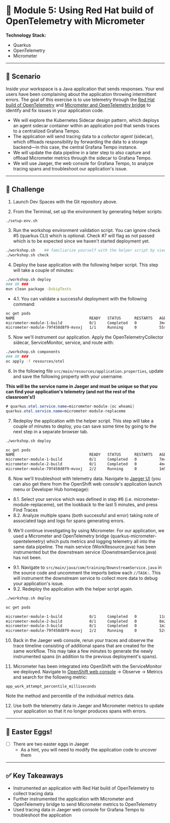 # 🚀 **Module 5: Using Red Hat build of OpenTelemetry with Micrometer**

**Technology Stack:**

- Quarkus
- OpenTelemetry
- Micrometer

---

## 🎯 **Scenario**

Inside your workspace is a Java application that sends responses.  Your end users have been complaining about the application throwing intermittent errors.  The goal of this exercise is to use telemetry through the <a href="https://docs.redhat.com/en/documentation/openshift_container_platform/4.18/html/red_hat_build_of_opentelemetry" target="_blank">Red Hat build of OpenTelemetry</a> and  <a href="https://quarkus.io/guides/telemetry-micrometer-to-opentelemetry" target="_blank">Micrometer and OpenTelemetry bridge</a> to identify and fix issues in your application code.

* We will explore the Kubernetes Sidecar design pattern, which deploys an agent sidecar container within an application pod that sends traces to a centralized Grafana Tempo.
* The application will send tracing data to a *collector agent* (sidecar), which offloads responsibility by forwarding the data to a storage backend—in this case, the central Grafana Tempo instance.
* We will update the data pipeline in a later step to also capture and offload Micrometer metrics through the sidecar to Grafana Tempo.
* We will use Jaeger, the web console for Grafana Tempo, to analyze tracing spans and troubleshoot our application's issue.

---

## 🧩 **Challenge**

1. Launch Dev Spaces with the Git repository above.

2. From the Terminal, set up the environment by generating helper scripts:

  ```sh
  ./setup-env.sh
  ```

3. Run the workshop environment validation script.  You can ignore check #5 (quarkus CLI) which is optional.  Check #7 will flag as not passed which is to be expected since we haven't started deployment yet.

  ```sh
  ./workshop.sh    ## familiarize yourself with the helper script by viewing the subcommands
  ./workshop.sh check
  ```

4. Deploy the base application with the following helper script.  This step will take a couple of minutes:

  ```sh
  ./workshop.sh deploy
  ### OR ###
  mvn clean package -DskipTests
  ```

  - 4.1. You can validate a successful deployment with the following command:

  ```sh
  oc get pods
  NAME                                 READY   STATUS      RESTARTS   AGE
  micrometer-module-1-build            0/1     Completed   0          3m44s
  micrometer-module-79f458d8f9-mvxxj   1/1     Running     0          55s
  ```

5. Now we'll instrument our application.  Apply the OpenTelemetryCollector sidecar, ServiceMonitor, service, and route with:
  ```sh
  ./workshop.sh components
  ### OR ###
  oc apply -f resources/otel
  ```

6. In the following file `src/main/resources/application.properties`, update and save the following property with your username.

  **This will be the service name in Jaeger and must be unique so that you can find your application's telemetry (and not the rest of the classroom's!)**

  ```java
  # quarkus.otel.service.name=micrometer-module-{oc whoami}
  quarkus.otel.service.name=micrometer-module-replaceme
  ```

7. Redeploy the application with the helper script.  This step will take a couple of minutes to deploy, you can save some time by going to the next step in a separate browser tab.

  ```sh
  ./workshop.sh deploy
  
  oc get pods
  NAME                                 READY   STATUS      RESTARTS   AGE
  micrometer-module-1-build            0/1     Completed   0          7m47s
  micrometer-module-2-build            0/1     Completed   0          4m49s
  micrometer-module-79f458d8f9-mvxxj   2/2     Running     0          1m5s
  ```

8. Now we'll troubleshoot with telemetry data.  Navigate to <a href="https://tempo-tempo-stack-query-frontend-opentelemetry.apps.<cluster-domain>" target="_blank">Jaeger UI</a> (you can also get there from the OpenShift web console's application launch menu or Developer Hub homepage):
  - 8.1. Select your service which was defined in step #6 (i.e. micrometer-module-replaceme), set the lookback to the last 5 minutes, and press Find Traces
  - 8.2. Analyze multiple spans (both successful and error) taking note of associated tags and logs for spans generating errors.

9. We'll continue investigating by using Micrometer.  For our application, we used a Micrometer and OpenTelemetry bridge (quarkus-micrometer-opentelemetry) which puts metrics and logging telemetry all into the same data pipeline.  The main service (WorkResource.java) has been instrumented but the downstream service (DownstreamService.java) has not been.
  - 9.1. Navigate to `src/main/java/com/training/DownstreamService.java` in the source code and uncomment the imports below each `//TASK:`.  This will instrument the downstream service to collect more data to debug your application's issue.
  - 9.2. Redeploy the application with the helper script again.

  ```sh
  ./workshop.sh deploy
  
  oc get pods
  
  micrometer-module-1-build            0/1     Completed   0          11m27s
  micrometer-module-2-build            0/1     Completed   0          8m29s
  micrometer-module-3-build            0/1     Completed   0          1m24s
  micrometer-module-79f458d8f9-mvxxj   2/2     Running     0          52s
  ```

10. Back in the Jaeger web console, rerun your traces and observe the trace timeline consisting of additional spans that are created for the same workflow.  This may take a few minutes to generate the newly instrumented spans (in addition to the previous deployment's spans).

11. Micrometer has been integrated into OpenShift with the ServiceMonitor we deployed.  Navigate to <a href="https://console-openshift-console.apps.<cluster-domain>" target="_blank">OpenShift web console</a> -> Observe -> Metrics and search for the following metric:

  ```
  app_work_attempt_percentile_milliseconds
  ```

  Note the method and percentile of the individual metrics data.

12. Use both the telemetry data in Jaeger and Micrometer metrics to update your application so that it no longer produces spans with errors.

---

## 🥚 **Easter Eggs!**

- [ ] There are two easter eggs in Jaeger
  - As a hint, you will need to modify the application code to uncover them

---

## ✅ **Key Takeaways**

- Instrumented an application with Red Hat build of OpenTelemetry to collect tracing data  
- Further instrumented the application with Micrometer and OpenTelemetry bridge to send Micrometer metrics to OpenTelemetry
- Used tracing data in Jaeger web console for Grafana Tempo to troubleshoot the application
